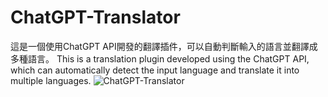 # ChatGPT-Translator
這是一個使用ChatGPT API開發的翻譯插件，可以自動判斷輸入的語言並翻譯成多種語言。
This is a translation plugin developed using the ChatGPT API, which can automatically detect the input language and translate it into multiple languages.
![ChatGPT-Translator](https://user-images.githubusercontent.com/44409920/223719348-91f52c88-a548-4377-b9ec-e08ed807ba47.png)
